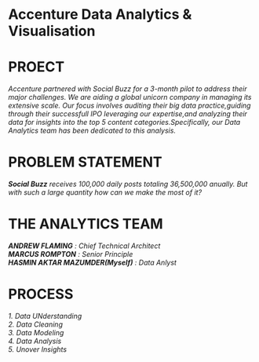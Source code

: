 # Accenture Data Analytics & Visualisation 
# PROECT   
_Accenture partnered with Social Buzz for a 3-month pilot to address their major challenges. We are aiding a global unicorn company in managing its extensive scale. Our focus involves auditing their big data practice,guiding through their successfull IPO leveraging our expertise,and analyzing their data for insights into the top 5 content categories.Specifically, our Data Analytics team has been dedicated to this analysis._
# PROBLEM STATEMENT  
_**Social Buzz** receives 100,000 daily posts totaling 36,500,000 anually. But with such a large quantity how can we make the most of it?_  
# THE ANALYTICS TEAM  
_**ANDREW FLAMING** : Chief Technical Architect  
**MARCUS ROMPTON** : Senior Principle  
**HASMIN AKTAR MAZUMDER(Myself)** : Data Anlyst_  
# PROCESS  
_1. Data UNderstanding_  
_2. Data Cleaning_  
_3. Data Modeling_  
_4. Data Analysis_  
_5. Unover Insights_  

